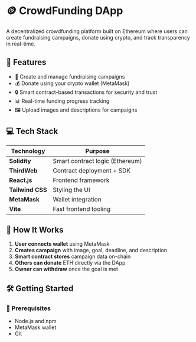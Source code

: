 # 🪙 CrowdFunding DApp

A decentralized crowdfunding platform built on Ethereum where users can create fundraising campaigns, donate using crypto, and track transparency in real-time.

## 🚀 Features

- 📝 Create and manage fundraising campaigns
- 💰 Donate using your crypto wallet (MetaMask)
- 🔒 Smart contract-based transactions for security and trust
- 📊 Real-time funding progress tracking
- 🖼️ Upload images and descriptions for campaigns

## 💻 Tech Stack

| Technology     | Purpose                        |
|----------------|-------------------------------|
| **Solidity**   | Smart contract logic (Ethereum) |
| **ThirdWeb**   | Contract deployment + SDK       |
| **React.js**   | Frontend framework              |
| **Tailwind CSS** | Styling the UI                |
| **MetaMask**   | Wallet integration              |
| **Vite**       | Fast frontend tooling           |

## 🧠 How It Works

1. **User connects wallet** using MetaMask
2. **Creates campaign** with image, goal, deadline, and description
3. **Smart contract stores** campaign data on-chain
4. **Others can donate** ETH directly via the DApp
5. **Owner can withdraw** once the goal is met

## 🛠️ Getting Started

### 🔧 Prerequisites
- Node.js and npm
- MetaMask wallet
- Git
